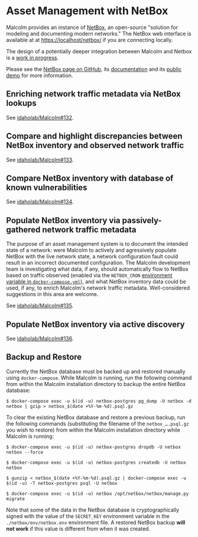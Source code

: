 # <a name="NetBox"></a>Asset Management with NetBox

Malcolm provides an instance of [NetBox](https://netbox.dev/), an open-source "solution for modeling and documenting modern networks." The NetBox web interface is available at at [https://localhost/netbox/](https://localhost/netbox/) if you are connecting locally.

The design of a potentially deeper integration between Malcolm and Netbox is a [work in progress](https://github.com/idaholab/Malcolm/issues/131).

Please see the [NetBox page on GitHub](https://github.com/netbox-community/netbox), its [documentation](https://docs.netbox.dev/en/stable/) and its [public demo](https://demo.netbox.dev/) for more information.

## <a name="NetBoxEnrichment"></a>Enriching network traffic metadata via NetBox lookups

See [idaholab/Malcolm#132](https://github.com/idaholab/Malcolm/issues/132).

## <a name="NetBoxCompare"></a>Compare and highlight discrepancies between NetBox inventory and observed network traffic

See [idaholab/Malcolm#133](https://github.com/idaholab/Malcolm/issues/133).

## <a name="NetBoxVuln"></a>Compare NetBox inventory with database of known vulnerabilities

See [idaholab/Malcolm#134](https://github.com/idaholab/Malcolm/issues/134).

## <a name="NetBoxPopPassive"></a>Populate NetBox inventory via passively-gathered network traffic metadata

The purpose of an asset management system is to document the intended state of a network: were Malcolm to actively and agressively populate NetBox with the live network state, a network configuration fault could result in an incorrect documented configuration. The Malcolm development team is investigating what data, if any, should automatically flow to NetBox based on traffic observed (enabled via the `NETBOX_CRON` [environment variable in `docker-compose.yml`](malcolm-config.md#DockerComposeYml)), and what NetBox inventory data could be used, if any, to enrich Malcolm's network traffic metadata. Well-considered suggestions in this area are welcome.

See [idaholab/Malcolm#135](https://github.com/idaholab/Malcolm/issues/135).

## <a name="NetBoxPopActive"></a>Populate NetBox inventory via active discovery

See [idaholab/Malcolm#136](https://github.com/idaholab/Malcolm/issues/136).

## <a name="NetBoxBackup"></a>Backup and Restore

Currently the NetBox database must be backed up and restored manually using `docker-compose`. While Malcolm is running, run the following command from within the Malcolm installation directory to backup the entire NetBox database:

```
$ docker-compose exec -u $(id -u) netbox-postgres pg_dump -U netbox -d netbox | gzip > netbox_$(date +%Y-%m-%d).psql.gz
```

To clear the existing NetBox database and restore a previous backup, run the following commands (substituting the filename of the `netbox_….psql.gz` you wish to restore) from within the Malcolm installation directory while Malcolm is running:

```
$ docker-compose exec -u $(id -u) netbox-postgres dropdb -U netbox netbox --force

$ docker-compose exec -u $(id -u) netbox-postgres createdb -U netbox netbox

$ gunzip < netbox_$(date +%Y-%m-%d).psql.gz | docker-compose exec -u $(id -u) -T netbox-postgres psql -U netbox

$ docker-compose exec -u $(id -u) netbox /opt/netbox/netbox/manage.py migrate
```

Note that some of the data in the NetBox database is cryptographically signed with the value of the `SECRET_KEY` environment variable in the `./netbox/env/netbox.env` environment file. A restored NetBox backup **will not work** if this value is different from when it was created.